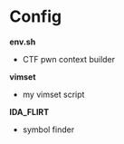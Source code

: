 # Config

**env.sh**

- CTF pwn context builder

**vimset**

- my vimset script

**IDA_FLIRT**

- symbol finder
